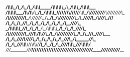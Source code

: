 _____/\\\\\\\\\___________/\\\________/\\\________/\\\_____/\\\\\\\\\_____/\\\\\\\\\\\\\\\______/\\\________/\\\\\\\\\_____/\\\\\\\\\\\___        
 ___/\\\\\\\\\\\\\______/\\\\/\\\\____\/\\\_______\/\\\___/\\\\\\\\\\\\\__\///////\\\/////___/\\\\\\\_____/\\\////////____/\\\/////////\\\_       
  __/\\\/////////\\\___/\\\//\////\\\__\/\\\_______\/\\\__/\\\/////////\\\_______\/\\\_______\/////\\\___/\\\/____________\//\\\______\///__      
   _\/\\\_______\/\\\__/\\\______\//\\\_\/\\\_______\/\\\_\/\\\_______\/\\\_______\/\\\___________\/\\\__/\\\_______________\////\\\_________     
    _\/\\\\\\\\\\\\\\\_\//\\\______/\\\__\/\\\_______\/\\\_\/\\\\\\\\\\\\\\\_______\/\\\___________\/\\\_\/\\\__________________\////\\\______    
     _\/\\\/////////\\\__\///\\\\/\\\\/___\/\\\_______\/\\\_\/\\\/////////\\\_______\/\\\___________\/\\\_\//\\\____________________\////\\\___   
      _\/\\\_______\/\\\____\////\\\//_____\//\\\______/\\\__\/\\\_______\/\\\_______\/\\\___________\/\\\__\///\\\___________/\\\______\//\\\__  
       _\/\\\_______\/\\\_______\///\\\\\\___\///\\\\\\\\\/___\/\\\_______\/\\\_______\/\\\___________\/\\\____\////\\\\\\\\\_\///\\\\\\\\\\\/___ 
        _\///________\///__________\//////______\/////////_____\///________\///________\///____________\///________\/////////____\///////////_____
                                                                                                                                                  
                                                                                                                                                  
                                                                                                                                                  
                                                                                                                                                  
                                                                                                                                                  
                                                                                                                                                  
                                                                                                                                                  
                                                                                                                                                  
                                                                                                                                                  
